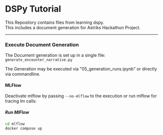 # DSPy Tutorial

This Repository contains files from learning dspy.  
This includes a document generation for Astriks Hackathon Project.

---

### Execute Document Generation

The Document generation is set up in a single file: `generate_encounter_narrative.py`  

The Generation may be executed via "05_generation_runs.ipynb" or directly via commandline.

#### MLFlow

Deactivate mlflow by passing `--no-mlflow` to the execution or run mlflow for tracing lm calls:

##### Run MlFlow

```sh
cd mlflow
docker compose up
```

